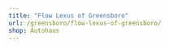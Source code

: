 ```yaml
---
title: "Flow Lexus of Greensboro"
url: /greensboro/flow-lexus-of-greensboro/
shop: Autohaus
---
```

